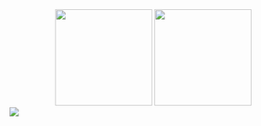 <div align="center">
  <img height="170px" src="https://github-readme-stats.vercel.app/api?username=Qy486&show_icons=true&theme=onedark&hide_border=true&locale=cn"/>
  <img height="170px" src="https://github-readme-stats.vercel.app/api/top-langs/?username=Qy486&layout=compact&theme=onedark&hide_border=true"/>
</div>

<div>
  <img src="https://github-readme-activity-graph.cyclic.app/graph?username=Qy486&theme=material-palenight&bg_color=00000000&point=00000000&hide_border=true&custom_title=MY+CONTRIBUTIONS&area=true">
</div>
